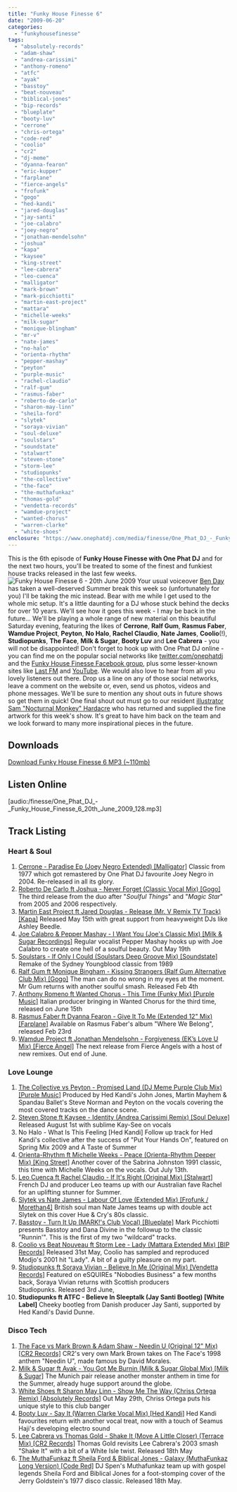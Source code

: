 ```yaml
---
title: "Funky House Finesse 6"
date: "2009-06-20"
categories: 
  - "funkyhousefinesse"
tags: 
  - "absolutely-records"
  - "adam-shaw"
  - "andrea-carissimi"
  - "anthony-romeno"
  - "atfc"
  - "ayak"
  - "basstoy"
  - "beat-nouveau"
  - "biblical-jones"
  - "bip-records"
  - "blueplate"
  - "booty-luv"
  - "cerrone"
  - "chris-ortega"
  - "code-red"
  - "coolio"
  - "cr2"
  - "dj-meme"
  - "dyanna-fearon"
  - "eric-kupper"
  - "farplane"
  - "fierce-angels"
  - "frofunk"
  - "gogo"
  - "hed-kandi"
  - "jared-douglas"
  - "jay-santi"
  - "joe-calabro"
  - "joey-negro"
  - "jonathan-mendelsohn"
  - "joshua"
  - "kapa"
  - "kaysee"
  - "king-street"
  - "lee-cabrera"
  - "leo-cuenca"
  - "malligator"
  - "mark-brown"
  - "mark-picchiotti"
  - "martin-east-project"
  - "mattara"
  - "michelle-weeks"
  - "milk-sugar"
  - "monique-blingham"
  - "mr-v"
  - "nate-james"
  - "no-halo"
  - "orienta-rhythm"
  - "pepper-mashay"
  - "peyton"
  - "purple-music"
  - "rachel-claudio"
  - "ralf-gum"
  - "rasmus-faber"
  - "roberto-de-carlo"
  - "sharon-may-linn"
  - "sheila-ford"
  - "slytek"
  - "soraya-vivian"
  - "soul-deluxe"
  - "soulstars"
  - "soundstate"
  - "stalwart"
  - "steven-stone"
  - "storm-lee"
  - "studiopunks"
  - "the-collective"
  - "the-face"
  - "the-muthafunkaz"
  - "thomas-gold"
  - "vendetta-records"
  - "wamdue-project"
  - "wanted-chorus"
  - "warren-clarke"
  - "white-shoes"
enclosure: "https://www.onephatdj.com/media/finesse/One_Phat_DJ_-_Funky_House_Finesse_6_20th_June_2009_128.mp3 audio/mpeg 116055304 "
---
```


This is the 6th episode of **Funky House Finesse with One Phat DJ** and for the next two hours, you'll be treated to some of the finest and funkiest house tracks released in the last few weeks. ![Funky House Finesse 6 - 20th June 2009](images/funky-house-finesse-6-20th-june-2009.jpg "Funky House Finesse 6 - 20th June 2009") Your usual voiceover [Ben Day](https://www.benday.org/) has taken a well-deserved Summer break this week so (unfortunately for you) I'll be taking the mic instead. Bear with me while I get used to the whole mic setup. It's a little daunting for a DJ whose stuck behind the decks for over 10 years. We'll see how it goes this week - I may be back in the future... We'll be playing a whole range of new material on this beautiful Saturday evening, featuring the likes of **Cerrone**, **Ralf Gum**, **Rasmus Faber**, **Wamdue Project**, **Peyton**, **No Halo**, **Rachel Claudio**, **Nate James**, **Coolio**(!), **Studiopunks**, **The Face**, **Milk & Sugar**, **Booty Luv** and **Lee Cabrera** - you will not be disappointed! Don't forget to hook up with One Phat DJ online - you can find me on the popular social networks like [twitter.com/onephatdj](https://twitter.com/onephatdj) and the [Funky House Finesse Facebook group](https://www.facebook.com/group.php?gid=4894384789), plus some lesser-known sites like [Last FM](https://www.last.fm/users/onephatdj) and [YouTube](https://www.youtube.com/view_play_list?p=785DA71931DAC12D). We would also love to hear from all you lovely listeners out there. Drop us a line on any of those social networks, leave a comment on the website or, even, send us photos, videos and phone messages. We'll be sure to mention any shout outs in future shows so get them in quick! One final shout out must go to our resident [illustrator Sam "Nocturnal Monkey" Hardacre](https://nocturnalmonkey.com/) who has returned and supplied the fine artwork for this week's show. It's great to have him back on the team and we look forward to many more inspirational pieces in the future.

## Downloads

[Download Funky House Finesse 6 MP3 (~110mb)](/download/7)

## Listen Online

\[audio:/finesse/One\_Phat\_DJ\_-\_Funky\_House\_Finesse\_6\_20th\_June\_2009\_128.mp3\]

## Track Listing

### Heart & Soul

1. [Cerrone - Paradise Ep (Joey Negro Extended) \[Malligator\]](https://www.traxsource.com/index.php?act=show&fc=tpage&cr=titles&cv=34757) Classic from 1977 which got remastered by One Phat DJ favourite Joey Negro in 2004. Re-released in all its glory.
2. [Roberto De Carlo ft Joshua - Never Forget (Classic Vocal Mix) \[Gogo\]](https://www.traxsource.com/index.php?act=show&fc=tpage&cr=titles&cv=34531) The third release from the duo after "_Soulful Things_" and "_Magic Star_" from 2005 and 2006 respectively.
3. [Martin East Project ft Jared Douglas - Release (Mr. V Remix TV Track) \[Kapa\]](https://www.traxsource.com/index.php?act=show&fc=tpage&cr=titles&cv=32156) Released May 15th with great support from heavyweight DJs like Ashley Beedle.
4. [Joe Calabro & Pepper Mashay - I Want You (Joe's Classic Mix) \[Milk & Sugar Recordings\]](https://www.traxsource.com/index.php?act=show&fc=tpage&cr=titles&cv=33713) Regular vocalist Pepper Mashay hooks up with Joe Calabro to create one hell of a soulful beauty. Out May 19th
5. [Soulstars - If Only I Could (Soulstars Deep Groove Mix) \[Soundstate\]](https://www.traxsource.com/index.php?act=show&fc=tpage&cr=titles&cv=34551) Remake of the Sydney Youngblood classic from 1989
6. [Ralf Gum ft Monique Bingham - Kissing Strangers (Ralf Gum Alternative Club Mix) \[Gogo\]](https://www.djdownload.com/mp3-detail/Ralf+GUM+ft+Monique+Bingham/Kissing+Strange/GOGO+Music/351419) The man can do no wrong in my eyes at the moment. Mr Gum returns with another soulful smash. Released Feb 4th
7. [Anthony Romeno ft Wanted Chorus - This Time (Funky Mix) \[Purple Music\]](https://www.traxsource.com/index.php?act=show&fc=tpage&cr=titles&cv=34145) Italian producer bringing in Wanted Chorus for the third time, released on June 15th
8. [Rasmus Faber ft Dyanna Fearon - Give It To Me (Extended 12" Mix) \[Farplane\]](https://www.traxsource.com/index.php?act=show&fc=tpage&cr=titles&cv=30572) Available on Rasmus Faber's album "Where We Belong", released Feb 23rd
9. [Wamdue Project ft Jonathan Mendelsohn - Forgiveness (EK’s Love U Mix) \[Fierce Angel\]](#) The next release from Fierce Angels with a host of new remixes. Out end of June.

### Love Lounge

1. [The Collective vs Peyton - Promised Land (DJ Meme Purple Club Mix) \[Purple Music\]](https://www.traxsource.com/index.php?act=show&fc=tpage&cr=titles&cv=32968) Produced by Hed Kandi's John Jones, Martin Mayhem & Spandau Ballet's Steve Norman and Peyton on the vocals covering the most covered tracks on the dance scene.
2. [Steven Stone ft Kaysee - Identity (Andrea Carissimi Remix) \[Soul Deluxe\]](https://www.traxsource.com/index.php?act=show&fc=tpage&cr=titles&cv=34367) Released August 1st with sublime Kay-See on vocals
3. No Halo - What Is This Feeling \[Hed Kandi\] Follow up track for Hed Kandi's collective after the success of "Put Your Hands On", featured on Spring Mix 2009 and A Taste of Summer
4. [Orienta-Rhythm ft Michelle Weeks - Peace (Orienta-Rhythm Deeper Mix) \[King Street\]](https://www.traxsource.com/index.php?act=show&fc=tpage&cr=titles&cv=34586) Another cover of the Sabrina Johnston 1991 classic, this time with Michelle Weeks on the vocals. Out July 13th.
5. [Leo Cuenca ft Rachel Claudio - If It's Right (Original Mix) \[Stalwart\]](https://www.traxsource.com/index.php?act=show&fc=tpage&cr=titles&cv=31914) French DJ and producer Leo teams up with our Australian fave Rachel for an uplifting stunner for Summer.
6. [Slytek vs Nate James - Labour Of Love (Extended Mix) \[Frofunk / Morethan4\]](#) British soul man Nate James teams up with double act Slytek on this cover Hue & Cry's 80s classic.
7. [Basstoy - Turn It Up (MARK!'s Club Vocal) \[Blueplate\]](https://www.traxsource.com/index.php?act=show&fc=tpage&cr=titles&cv=32368) Mark Picchiotti presents Basstoy and Dana Divine in the followup to the classic "Runnin'". This is the first of my two "wildcard" tracks.
8. [Coolio vs Beat Nouveau ft Storm Lee - Lady (Mattara Extended Mix) \[BIP Records\]](https://www.djdownload.com/mp3-detail/Coolio+VS+Beat+Nouveau+feat+Storm+Lee/Lady/BIP+Records/697382) Released 31st May, Coolio has sampled and reproduced Modjo's 2001 hit "Lady". A bit of a guilty pleasure on my part.
9. [Studiopunks ft Soraya Vivian - Believe In Me (Original Mix) \[Vendetta Records\]](https://www.beatport.com/en-US/html/content/release/detail/174446/believe_in_me) Featured on eSQUIREs "Nobodies Business" a few months back, Soraya Vivian returns with Scottish producers Studiopunks. Released 3rd June,
10. **Studiopunks ft ATFC - Believe In Sleeptalk (Jay Santi Bootleg) \[White Label\]** Cheeky bootleg from Danish producer Jay Santi, supported by Hed Kandi's David Dunne.

### Disco Tech

1. [The Face vs Mark Brown & Adam Shaw - Needin U (Original 12" Mix) \[CR2 Records\]](https://www.traxsource.com/index.php?act=show&fc=tpage&cr=titles&cv=35249) CR2's very own Mark Brown takes on The Face's 1998 anthem "Needin U", made famous by David Morales.
2. [Milk & Sugar ft Ayak - You Got Me Burnin (Milk & Sugar Global Mix) \[Milk & Sugar\]](https://www.traxsource.com/index.php?act=show&fc=tpage&cr=titles&cv=34370) The Munich pair release another monster anthem in time for the Summer, already huge support around the globe.
3. [White Shoes ft Sharon May Linn - Show Me The Way (Chriss Ortega Remix) \[Absolutely Records\]](https://www.beatport.com/en-US/html/content/release/detail/171423/show_me_the_way?trackId=850272#app=4e&a486-index=0) Out May 29th, Chriss Ortega puts his unique style to this club banger
4. [Booty Luv - Say It (Warren Clarke Vocal Mix) \[Hed Kandi\]](https://www.trackitdown.net/genre/house/track/969794.html) Hed Kandi favourites return with another vocal treat, now with a touch of Seamus Haji's developing electro sound
5. [Lee Cabrera vs Thomas Gold - Shake It (Move A Little Closer) (Terrace Mix) \[CR2 Records\]](https://www.djdownload.com/mp3-detail/Lee+Cabrera+vs+Thomas+Gold/Shake+It+Move+A+Little+Closer/Cr2+Records/709171) Thomas Gold revisits Lee Cabrera's 2003 smash "Shake It" with a bit of a White Isle twist. Released 18th May
6. [The MuthaFunkaz ft Sheila Ford & Biblical Jones - Galaxy (MuthaFunkaz Long Version) \[Code Red\]](https://www.djdownload.com/mp3-detail/The+MuthaFunkaz+ft+Sheila+Ford++Biblical+Jones/Galaxy/Code+Red/709436) DJ Spen's Muthafunkaz team up with gospel legends Sheila Ford and Biblical Jones for a foot-stomping cover of the Jerry Goldstein's 1977 disco classic. Released 18th May.

